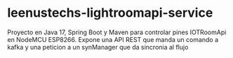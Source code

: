 # leenustechs-lightroomapi-service
Proyecto en Java 17, Spring Boot y Maven para controlar pines IOTRoomApi en NodeMCU ESP8266. Expone una API REST que manda un comando a kafka y una peticion a un synManager que da sincronia al flujo 
